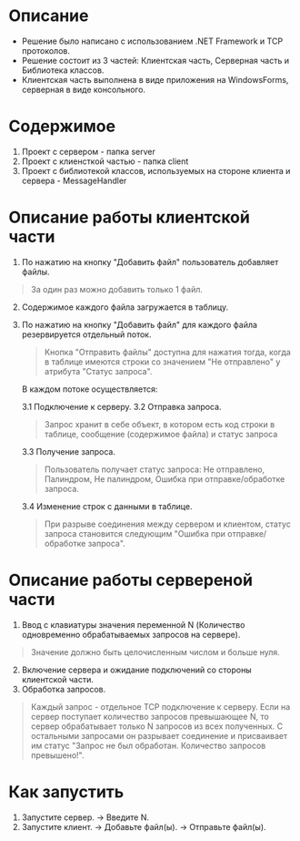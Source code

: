 # Описание
- Решение было написано с использованием .NET Framework и TCP протоколов. 
- Решение состоит из 3 частей: Клиентская часть, Серверная часть и Библиотека классов.
- Клиентская часть выполнена в виде приложения на WindowsForms, серверная в виде консольного.

# Содержимое
1. Проект с сервером - папка server
2. Проект с клиенсткой частью - папка client
3. Проект с библиотекой классов, используемых на стороне клиента и сервера - MessageHandler

# Описание работы клиентской части
1. По нажатию на кнопку "Добавить файл" пользователь добавляет файлы. 
> За один раз можно добавить только 1 файл.

2. Содержимое каждого файла загружается в таблицу.
3. По нажатию на кнопку "Добавить файл" для каждого файла резервируется отдельный поток.
	> Кнопка "Отправить файлы" доступна для нажатия тогда, когда в таблице имеются строки со значением "Не отправлено" у атрибута "Статус запроса".
	
	В каждом потоке осуществляется:
	
	3.1 Подключение к серверу. 
	3.2 Отправка запроса.
	> Запрос хранит в себе объект, в котором есть код строки в таблице, сообщение (содержимое файла) и статус запроса
	
	3.3 Получение запроса.
	> Пользователь получает статус запроса: Не отправлено, Палиндром, Не палиндром, Ошибка при отправке/обработке запроса.
	
	3.4 Изменение строк с данными в таблице.  
	> При разрыве соединения между сервером и клиентом, статус запроса становится следующим "Ошибка при отправке/обработке запроса".

# Описание работы сервереной части
1. Ввод с клавиатуры значения переменной N (Количество одновременно обрабатываемых запросов на сервере). 
> Значение должно быть целочисленным числом и больше нуля.
2. Включение сервера и ожидание подключений со стороны клиентской части.
3. Обработка запросов.
> Каждый запрос - отдельное TCP подключение к серверу. Eсли на сервер поступает количество запросов превышающее N, то сервер обрабатывает только N запросов из всех полученных. С остальными запросами он разрывает соединение и присваивает им статус "Запрос не был обработан. Количество запросов превышено!". 

# Как запустить
1. Запустите сервер. -> Введите N.
2. Запустите клиент. -> Добавьте файл(ы). -> Отправьте файл(ы).
	
